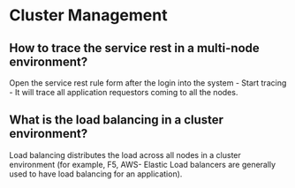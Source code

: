 # Cluster Management

## How to trace the service rest in a multi-node environment?
Open the service rest rule form after the login into the system - Start tracing - It will trace all application requestors coming to all the nodes. 

## What is the load balancing in a cluster environment?

Load balancing distributes the load across all nodes in a cluster environment (for example, F5, AWS- Elastic Load balancers are generally used to have load balancing for an application).